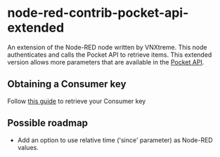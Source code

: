 # node-red-contrib-pocket-api-extended

An extension of the Node-RED node written by VNXtreme. This node authenticates and calls the Pocket API to retrieve items. This extended version allows more parameters that are available in the [Pocket API](https://getpocket.com/developer/).


<!-- ## Install

npm install node-red-contrib-pocket-api -->


## Obtaining a Consumer key

Follow [this guide](https://getpocket.com/developer/docs/authentication) to retrieve your Consumer key

## Possible roadmap
- Add an option to use relative time ('since' parameter) as Node-RED values.
